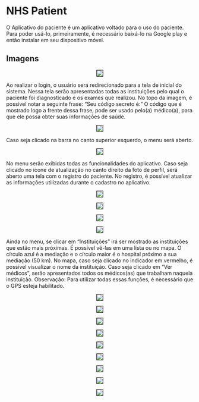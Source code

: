 # NHS Patient

O Aplicativo do paciente é um aplicativo voltado para o uso do paciente. Para poder usá-lo, primeiramente, é necessário baixá-lo na Google play e então instalar em seu dispositivo móvel.

## Imagens

<p align="center"><img src='https://github.com/Ramonrune/nhs-patient/blob/master/img01.jpg' style='border:1px solid black'></p>	Ao realizar o login, o usuário será redirecionado para a tela de inicial do sistema. Nessa tela serão apresentadas todas as instituições pelo qual o paciente foi diagnosticado e os exames que realizou. No topo da imagem, é possível notar a seguinte frase: “Seu código secreto é:” O código que é mostrado logo a frente dessa frase, pode ser usado pelo(a) médico(a), para que ele possa obter suas informações de saúde. 

<p align="center"><img src='https://github.com/Ramonrune/nhs-patient/blob/master/img02.jpg' style='border:1px solid black'></p>Caso seja clicado na barra no canto superior esquerdo, o menu será aberto.
<p align="center"><img src='https://github.com/Ramonrune/nhs-patient/blob/master/img03.jpg' style='border:1px solid black'></p>
No menu serão exibidas todas as funcionalidades do aplicativo. Caso seja clicado no ícone de atualização no canto direito da foto de perfil, será aberto uma tela com o registro do paciente. No registro, é possível atualizar as informações utilizadas durante o cadastro no aplicativo. 
<p align="center"><img src='https://github.com/Ramonrune/nhs-patient/blob/master/img04.jpg' style='border:1px solid black'></p>
<p align="center"><img src='https://github.com/Ramonrune/nhs-patient/blob/master/img05.jpg' style='border:1px solid black'></p>
<p align="center"><img src='https://github.com/Ramonrune/nhs-patient/blob/master/img06.jpg' style='border:1px solid black'></p>
<p align="center"><img src='https://github.com/Ramonrune/nhs-patient/blob/master/img07.jpg' style='border:1px solid black'></p>
Ainda no menu, se clicar em “Instituições” irá ser mostrado as instituições que estão mais próximas. É possível vê-las em uma lista ou no mapa. O círculo azul é a mediação e o círculo maior é o hospital próximo a sua mediação (50 km). No mapa, caso seja clicado no indicador em vermelho, é possível visualizar o nome da instituição. 
Caso seja clicado em “Ver médicos”, serão apresentados todos os médicos(as) que trabalham naquela instituição.
Observação: Para utilizar todas essas funções, é necessário que o GPS esteja habilitado.

<p align="center"><img src='https://github.com/Ramonrune/nhs-patient/blob/master/img08.jpg' style='border:1px solid black'></p>
<p align="center"><img src='https://github.com/Ramonrune/nhs-patient/blob/master/img09.jpg' style='border:1px solid black'></p>
<p align="center"><img src='https://github.com/Ramonrune/nhs-patient/blob/master/img10.jpg' style='border:1px solid black'></p>
<p align="center"><img src='https://github.com/Ramonrune/nhs-patient/blob/master/img11.jpg' style='border:1px solid black'></p>
<p align="center"><img src='https://github.com/Ramonrune/nhs-patient/blob/master/img12.jpg' style='border:1px solid black'></p>
<p align="center"><img src='https://github.com/Ramonrune/nhs-patient/blob/master/img13.jpg' style='border:1px solid black'></p>
<p align="center"><img src='https://github.com/Ramonrune/nhs-patient/blob/master/img14.jpg' style='border:1px solid black'></p>
<p align="center"><img src='https://github.com/Ramonrune/nhs-patient/blob/master/img15.jpg' style='border:1px solid black'></p>
<p align="center"><img src='https://github.com/Ramonrune/nhs-patient/blob/master/img16.jpg' style='border:1px solid black'></p>
